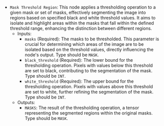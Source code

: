 - `Mask Threshold Region`: This node applies a thresholding operation to a given mask or set of masks, effectively segmenting the image into regions based on specified black and white threshold values. It aims to isolate and highlight areas within the masks that fall within the defined threshold range, enhancing the distinction between different regions.
    - Inputs:
        - `masks` (Required): The masks to be thresholded. This parameter is crucial for determining which areas of the image are to be isolated based on the threshold values, directly influencing the node's output. Type should be `MASK`.
        - `black_threshold` (Required): The lower bound for the thresholding operation. Pixels with values below this threshold are set to black, contributing to the segmentation of the mask. Type should be `INT`.
        - `white_threshold` (Required): The upper bound for the thresholding operation. Pixels with values above this threshold are set to white, further refining the segmentation of the mask. Type should be `INT`.
    - Outputs:
        - `MASKS`: The result of the thresholding operation, a tensor representing the segmented regions within the original masks. Type should be `MASK`.
